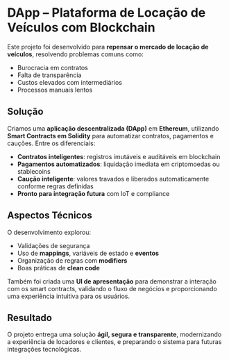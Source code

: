 # DApp – Plataforma de Locação de Veículos com Blockchain

Este projeto foi desenvolvido para **repensar o mercado de locação de veículos**, resolvendo problemas comuns como:  
- Burocracia em contratos  
- Falta de transparência  
- Custos elevados com intermediários  
- Processos manuais lentos  

## Solução

Criamos uma **aplicação descentralizada (DApp)** em **Ethereum**, utilizando **Smart Contracts em Solidity** para automatizar contratos, pagamentos e cauções. Entre os diferenciais:

- **Contratos inteligentes**: registros imutáveis e auditáveis em blockchain  
- **Pagamentos automatizados**: liquidação imediata em criptomoedas ou stablecoins  
- **Caução inteligente**: valores travados e liberados automaticamente conforme regras definidas  
- **Pronto para integração futura** com IoT e compliance  

## Aspectos Técnicos

O desenvolvimento explorou:  
- Validações de segurança  
- Uso de **mappings**, variáveis de estado e **eventos**  
- Organização de regras com **modifiers**  
- Boas práticas de **clean code**  

Também foi criada uma **UI de apresentação** para demonstrar a interação com os smart contracts, validando o fluxo de negócios e proporcionando uma experiência intuitiva para os usuários.

## Resultado

O projeto entrega uma solução **ágil, segura e transparente**, modernizando a experiência de locadores e clientes, e preparando o sistema para futuras integrações tecnológicas.
